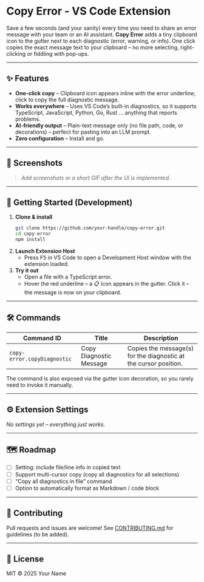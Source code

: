 # Copy Error ‑ VS Code Extension

Save a few seconds (and your sanity) every time you need to share an error message with your team or an AI assistant. **Copy Error** adds a tiny clipboard icon to the gutter next to each diagnostic (error, warning, or info). One click copies the exact message text to your clipboard – no more selecting, right-clicking or fiddling with pop-ups.

---

## ✨ Features

* **One-click copy** – Clipboard icon appears inline with the error underline; click to copy the full diagnostic message.
* **Works everywhere** – Uses VS Code’s built-in diagnostics, so it supports TypeScript, JavaScript, Python, Go, Rust … anything that reports problems.
* **AI-friendly output** – Plain-text message only (no file path, code, or decorations) – perfect for pasting into an LLM prompt.
* **Zero configuration** – Install and go.

---

## 📸 Screenshots

> _Add screenshots or a short GIF after the UI is implemented._

---

## 🚀 Getting Started (Development)

1. **Clone & install**
   ```bash
   git clone https://github.com/your-handle/copy-error.git
   cd copy-error
   npm install
   ```
2. **Launch Extension Host**
   * Press <kbd>F5</kbd> in VS Code to open a Development Host window with the extension loaded.
3. **Try it out**
   * Open a file with a TypeScript error.
   * Hover the red underline – a 📋 icon appears in the gutter. Click it – the message is now on your clipboard.

---

## 🛠 Commands

| Command ID | Title | Description |
|------------|-------|-------------|
| `copy-error.copyDiagnostic` | Copy Diagnostic Message | Copies the message(s) for the diagnostic at the cursor position.

The command is also exposed via the gutter icon decoration, so you rarely need to invoke it manually.

---

## ⚙️ Extension Settings

_No settings yet – everything just works._

---

## 🗺 Roadmap

* [ ] Setting: include file/line info in copied text
* [ ] Support multi-cursor copy (copy all diagnostics for all selections)
* [ ] “Copy all diagnostics in file” command
* [ ] Option to automatically format as Markdown / code block

---

## 🤝 Contributing

Pull requests and issues are welcome! See [CONTRIBUTING.md](CONTRIBUTING.md) for guidelines (to be added).

---

## 📄 License

MIT © 2025 Your Name
